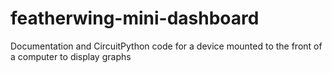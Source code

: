 # featherwing-mini-dashboard
Documentation and CircuitPython code for a device mounted to the front of a computer to display graphs
